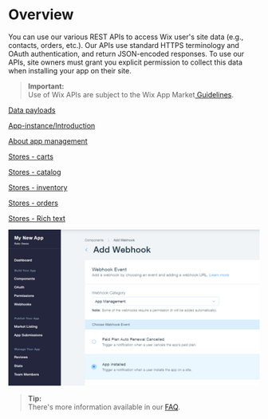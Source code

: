 # Overview

You can use our various REST APIs to access Wix user's site data (e.g., contacts, orders, etc.). Our APIs use standard HTTPS terminology and OAuth authentication, and return JSON-encoded responses.
To use our APIs, site owners must grant you explicit permission to collect this data when installing your app on their site.

  <blockquote class='important'><p>
  <strong>Important:</strong><br/>
Use of Wix APIs are subject to the Wix App Market<a target="_blank" href="https://devforum.wix.com/en/article/app-market-guidelines"> Guidelines</a>.
</p>
</blockquote>

[Data payloads](Data%20Payloads.md)

[App-instance/Introduction](../app-management/guides/app-instance/Introduction.md)

[About app management](../app-management/guides/About%20App%20Management.md)

[Stores - carts](../wix-stores/guides/carts/Introduction.md)

[Stores - catalog](../wix-stores/guides/catalog/Introduction.md)

[Stores - inventory](../wix-stores/guides/inventory/Introduction.md)

[Stores - orders](../wix-stores/guides/orders/Introduction.md)

[Stores - Rich text](../wix-stores/guides/Rich%20Text.md)

![oauth flow diagram](../media/add-webhook-2.png)


<blockquote class='tip'><p>
  <strong>Tip:</strong><br/>
There's more information available in our <a target="_blank" href="https://devforum.wix.com/en/article/api-faq">FAQ</a>.
</p>
</blockquote>
